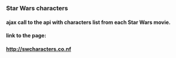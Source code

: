 ### Star Wars characters
#### ajax call to the api with characters list from each Star Wars movie.
#### link to the page:
#### http://swcharacters.co.nf

